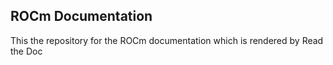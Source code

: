 
 ## ROCm Documentation 
 
 This the repository for the ROCm documentation which is rendered by Read the Doc 

